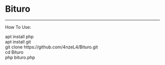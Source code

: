 # Bituro 
<hr>
How To Use:
<br>
<p>
apt install php
<br>
apt install git
<br>
git clone https://github.com/4nzeL4/Bituro.git
<br>
cd Bituro
<br>
php bituro.php</p>

